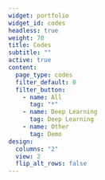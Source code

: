 ```yaml
---
widget: portfolio
widget_id: codes
headless: true
weight: 70
title: Codes
subtitle: ""
active: true
content:
  page_type: codes
  filter_default: 0
  filter_button:
    - name: All
      tag: "*"
    - name: Deep Learning
      tag: Deep Learning
    - name: Other
      tag: Demo
design:
  columns: "2"
  view: 2
  flip_alt_rows: false
---
```


